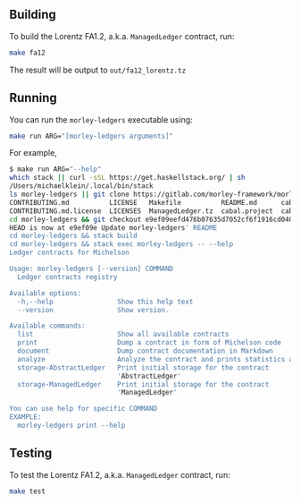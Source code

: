 
## Building

To build the Lorentz FA1.2, a.k.a. `ManagedLedger` contract, run:

```bash
make fa12
```

The result will be output to `out/fa12_lorentz.tz`

## Running

You can run the `morley-ledgers` executable using:

```bash
make run ARG="[morley-ledgers arguments]"
```

For example,

```bash
$ make run ARG="--help"
which stack || curl -sSL https://get.haskellstack.org/ | sh
/Users/michaelklein/.local/bin/stack
ls morley-ledgers || git clone https://gitlab.com/morley-framework/morley-ledgers.git
CONTRIBUTING.md          LICENSE   Makefile          README.md      cabal.project.freeze          cabal.project.license  code  nix      snapshot-stack2cabal.yaml  stack.yaml.lock
CONTRIBUTING.md.license  LICENSES  ManagedLedger.tz  cabal.project  cabal.project.freeze.license  ci.nix                 docs  scripts  stack.yaml                 stack.yaml.lock.license
cd morley-ledgers && git checkout e9ef09eefd476b07635d7052cf6f1916cd04063d
HEAD is now at e9ef09e Update morley-ledgers' README
cd morley-ledgers && stack build
cd morley-ledgers && stack exec morley-ledgers -- --help
Ledger contracts for Michelson

Usage: morley-ledgers [--version] COMMAND
  Ledger contracts registry

Available options:
  -h,--help                Show this help text
  --version                Show version.

Available commands:
  list                     Show all available contracts
  print                    Dump a contract in form of Michelson code
  document                 Dump contract documentation in Markdown
  analyze                  Analyze the contract and prints statistics about it.
  storage-AbstractLedger   Print initial storage for the contract
                           'AbstractLedger'
  storage-ManagedLedger    Print initial storage for the contract
                           'ManagedLedger'

You can use help for specific COMMAND
EXAMPLE:
  morley-ledgers print --help
```

## Testing

To test the Lorentz FA1.2, a.k.a. `ManagedLedger` contract, run:

```bash
make test
```

